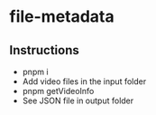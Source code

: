 # file-metadata

## Instructions

- pnpm i
- Add video files in the input folder
- pnpm getVideoInfo
- See JSON file in output folder
